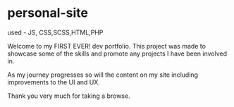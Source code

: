 # personal-site

used - JS, CSS,SCSS,HTML,PHP

Welcome to my FIRST EVER! dev portfolio. This project was made to showcase some of the skills and promote any projects I have been involved in. 

As my journey progresses so will the content on my site including improvements to the UI and UX.

Thank you very much for taking a browse.
